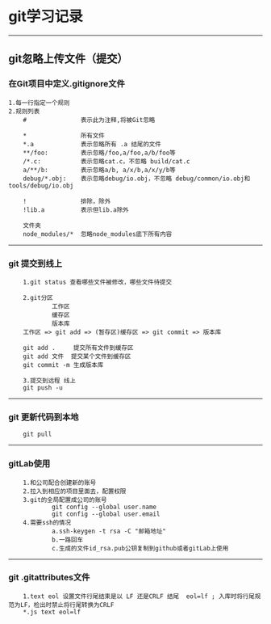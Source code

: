 # git学习记录

----
## git忽略上传文件（提交）

### 在Git项目中定义.gitignore文件
    1.每一行指定一个规则
    2.规则列表
        #               表示此为注释,将被Git忽略

        *               所有文件
        *.a             表示忽略所有 .a 结尾的文件
        **/foo:         表示忽略/foo,a/foo,a/b/foo等
        /*.c:           表示忽略cat.c，不忽略 build/cat.c
        a/**/b:         表示忽略a/b, a/x/b,a/x/y/b等
        debug/*.obj:    表示忽略debug/io.obj，不忽略 debug/common/io.obj和tools/debug/io.obj

        !               排除，除外
        !lib.a          表示但lib.a除外  

        文件夹
        node_modules/*  忽略node_modules底下所有内容
        
----
### git 提交到线上
        1.git status 查看哪些文件被修改，哪些文件待提交
        
        2.git分区
                工作区
                缓存区
                版本库
        工作区 => git add => (暂存区)缓存区 => git commit => 版本库

        git add .     提交所有文件到缓存区
        git add 文件  提交某个文件到缓存区
        git commit -m 生成版本库

        3.提交到远程 线上
        git push -u

----
### git 更新代码到本地
        git pull


----
### gitLab使用
        
        1.和公司配合创建新的账号
        2.拉入到相应的项目里面去，配置权限
        3.git的全局配置成公司的账号
                git config --global user.name
                git config --global user.email
        4.需要ssh的情况
                a.ssh-keygen -t rsa -C "邮箱地址"
                b.一路回车
                c.生成的文件id_rsa.pub公钥复制到github或者gitLab上使用
        
----
### git .gitattributes文件 

        1.text eol 设置文件行尾结束是以 LF 还是CRLF 结尾  eol=lf ; 入库时将行尾规范为LF，检出时禁止将行尾转换为CRLF
        *.js text eol=lf 